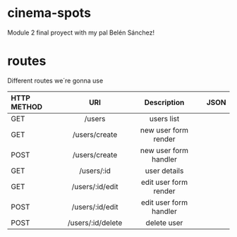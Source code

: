 # cinema-spots
Module 2 final proyect with my pal Belén Sánchez!


# routes
Different routes we´re gonna use

| HTTP METHOD  |      URI         | Description           | JSON |
| :---         |     :---:        |   :---:               | ---: |
| GET          | /users           | users list            |      |
| GET          | /users/create    | new user form render  |      |
| POST         | /users/create    | new user form handler |      |
| GET          | /users/:id       | user details          |      |
| GET          | /users/:id/edit  | edit user form render |      |
| POST         | /users/:id/edit  | edit user form handler|      |
| POST         | /users/:id/delete| delete user           |      |
